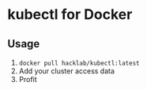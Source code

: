 # kubectl for Docker

## Usage
1. `docker pull hacklab/kubectl:latest`
2. Add your cluster access data
3. Profit